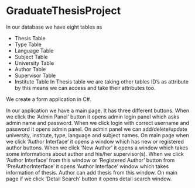 # GraduateThesisProject

In our database we have eight tables as
-	Thesis Table
-	Type Table
-	Language Table
-	Subject Table
-	University Table
-	Author Table
-	Supervisor Table
-	Institute Table
In Thesis table we are taking other tables ID’s as attribute by this means we can access and take their attributes too.


We create a form application in C#.

In our application we have a main page. It has three different buttons.
When we click the ‘Admin Panel’ button it opens admin login panel which asks admin name and password. 
When we click login with correct username and password it opens admin panel.
On admin panel we can add/delete/update university, institute, type, language and subject names.
On main page when we click ‘Author Interface’ it opens a window which has new or registered author buttons.
When we click ‘New Author’ it opens a window which takes some informations about author and his/her supervisor(s).
When we click ‘Author Interface’ from this window or ‘Registered Author’ button from ‘PreAuthorInterface’ it opens ‘Author Interface’ window which takes information of thesis.
Author can add thesis from this window.
On main page if we click ‘Detail Search’ button it opens detail search window.
